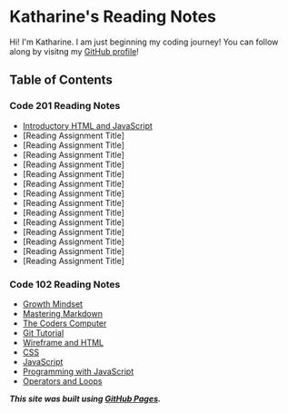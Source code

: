 # Katharine's Reading Notes

Hi! I'm Katharine. I am just beginning my coding journey! You can follow along by visitng my [GitHub profile](https://github.com/kath-a-rine)!

## Table of Contents

### Code 201 Reading Notes

* [Introductory HTML and JavaScript](class-01.md)
* [Reading Assignment Title]
* [Reading Assignment Title]
* [Reading Assignment Title]
* [Reading Assignment Title]
* [Reading Assignment Title]
* [Reading Assignment Title]
* [Reading Assignment Title]
* [Reading Assignment Title]
* [Reading Assignment Title]
* [Reading Assignment Title]
* [Reading Assignment Title]
* [Reading Assignment Title]
* [Reading Assignment Title]
* [Reading Assignment Title]

### Code 102 Reading Notes
* [Growth Mindset](read-01b.md)
* [Mastering Markdown](read-01.md)
* [The Coders Computer](read-02.md)
* [Git Tutorial](read-03.md)
* [Wireframe and HTML](read-04.md)
* [CSS](read-05.md)
* [JavaScript](read-06.md)
* [Programming with JavaScript](read-07.md)
* [Operators and Loops](read-08.md)

***This site was built using [GitHub Pages](https://pages.github.com/).***
